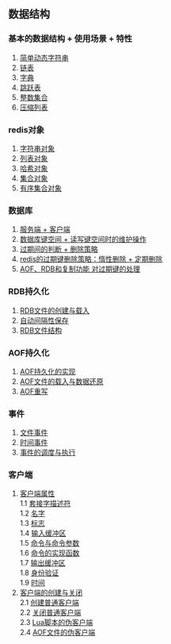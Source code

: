 ## 数据结构

### 基本的数据结构 + 使用场景 + 特性
1. [简单动态字符串](doc/简单动态字符串.md)
2. [链表](doc/链表.md)
3. [字典](doc/字典.md)
4. [跳跃表](doc/跳跃表.md)
5. [整数集合](doc/整数集合.md)
6. [压缩列表](doc/压缩列表.md)

### redis对象
1. [字符串对象](doc/Redis对象.md#string)
2. [列表对象](doc/Redis对象.md#list)
3. [哈希对象](doc/Redis对象.md#hash)
4. [集合对象](doc/Redis对象.md#set)
5. [有序集合对象](doc/Redis对象.md#zset)

### 数据库
1. [服务端 + 客户端](doc/数据库.md#服务器+客户端)
2. [数据库键空间 + 读写键空间时的维护操作](doc/数据库.md#数据库键空间)
3. [过期间的判断 + 删除策略](doc/数据库.md#过期键)
4. [redis的过期键删除策略：惰性删除 + 定期删除](doc/数据库.md#redis的过期键删除策略)
5. [AOF、RDB和复制功能 对过期键的处理](doc/数据库.md#AOF、RDB和复制功能对过期键的处理)

### RDB持久化
1. [RDB文件的创建与载入](doc/RDB持久化.md#RDB文件的创建与载入)
2. [自动间隔性保存](doc/RDB持久化.md#自动间隔性保存)
3. [RDB文件结构](doc/RDB持久化.md#RDB文件结构)

### AOF持久化
1. [AOF持久化的实现](doc/AOF持久化.md#AOF持久化的实现)
2. [AOF文件的载入与数据还原](doc/AOF持久化.md#AOF文件的载入与数据还原)
3. [AOF重写](doc/AOF持久化.md#AOF重写)

### 事件
1. [文件事件](doc/事件.md#文件事件)
2. [时间事件](doc/事件.md#时间事件)
3. [事件的调度与执行](doc/事件.md#事件的调度与执行)

### 客户端
1. [客户端属性](doc/客户端.md#客户端属性)  
    1.1 [套接字描述符](doc/客户端.md#套接字描述符)  
    1.2 [名字](doc/客户端.md#名字)  
    1.3 [标志](doc/客户端.md#标志)  
    1.4 [输入缓冲区](doc/客户端.md#输入缓冲区)  
    1.5 [命令与命令参数](doc/客户端.md#命令与命令参数)  
    1.6 [命令的实现函数](doc/客户端.md#命令的实现函数)  
    1.7 [输出缓冲区](doc/客户端.md#输出缓冲区)  
    1.8 [身份验证](doc/客户端.md#身份验证)  
    1.9 [时间](doc/客户端.md#时间)  
2. [客户端的创建与关闭](doc/客户端.md#客户端的创建与关闭)  
    2.1 [创建普通客户端](doc/客户端.md#创建普通客户端)  
    2.2 [关闭普通客户端](doc/客户端.md#关闭普通客户端)  
    2.3 [Lua脚本的伪客户端](doc/客户端.md#Lua脚本的伪客户端)   
    2.4 [AOF文件的伪客户端](doc/客户端.md#AOF文件的伪客户端)   



